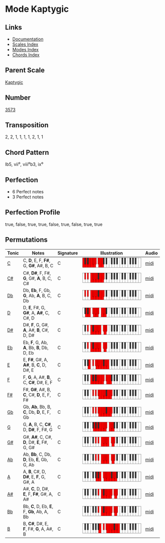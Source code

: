 # Mode Kaptygic

## Links

- [Documentation](README.md)
- [Scales Index](Scales.md)
- [Modes Index](Modes.md)
- [Chords Index](Chords.md)

## Parent Scale

[Kaptygic](ScaleKaptygic.md)

## Number

[3573](https://ianring.com/musictheory/scales/3573)

## Transposition

2, 2, 1, 1, 1, 1, 2, 1, 1

## Chord Pattern

Ib5, vii⁰, viii⁰b3, ix⁰

## Perfection

- 6 Perfect notes
- 3 Perfect notes

## Perfection Profile

true, false, true, true, false, true, false, true, true

## Permutations

| Tonic | Notes | Signature | Illustration | Audio |
|-------|-------|-----------|--------------|-------|
| [C](ModeCNaturalKaptygic.md) | C, **D**, E, F, **F#**, G, **G#**, A#, B, C | C | ![CNaturalKaptygic](ModeCNaturalKaptygic.png) | [midi](https://github.com/edipermadi/music/blob/main/docs/ModeCNaturalKaptygic.mid?raw=true) |
| [C#](ModeCSharpKaptygic.md) | C#, **D#**, F, F#, **G**, G#, **A**, B, C, C# | C | ![CSharpKaptygic](ModeCSharpKaptygic.png) | [midi](https://github.com/edipermadi/music/blob/main/docs/ModeCSharpKaptygic.mid?raw=true) |
| [Db](ModeDFlatKaptygic.md) | Db, **Eb**, F, Gb, **G**, Ab, **A**, B, C, Db | C | ![DFlatKaptygic](ModeDFlatKaptygic.png) | [midi](https://github.com/edipermadi/music/blob/main/docs/ModeDFlatKaptygic.mid?raw=true) |
| [D](ModeDNaturalKaptygic.md) | D, **E**, F#, G, **G#**, A, **A#**, C, C#, D | C | ![DNaturalKaptygic](ModeDNaturalKaptygic.png) | [midi](https://github.com/edipermadi/music/blob/main/docs/ModeDNaturalKaptygic.mid?raw=true) |
| [D#](ModeDSharpKaptygic.md) | D#, **F**, G, G#, **A**, A#, **B**, C#, D, D# | C | ![DSharpKaptygic](ModeDSharpKaptygic.png) | [midi](https://github.com/edipermadi/music/blob/main/docs/ModeDSharpKaptygic.mid?raw=true) |
| [Eb](ModeEFlatKaptygic.md) | Eb, **F**, G, Ab, **A**, Bb, **B**, Db, D, Eb | C | ![EFlatKaptygic](ModeEFlatKaptygic.png) | [midi](https://github.com/edipermadi/music/blob/main/docs/ModeEFlatKaptygic.mid?raw=true) |
| [E](ModeENaturalKaptygic.md) | E, **F#**, G#, A, **A#**, B, **C**, D, D#, E | C | ![ENaturalKaptygic](ModeENaturalKaptygic.png) | [midi](https://github.com/edipermadi/music/blob/main/docs/ModeENaturalKaptygic.mid?raw=true) |
| [F](ModeFNaturalKaptygic.md) | F, **G**, A, A#, **B**, C, **C#**, D#, E, F | C | ![FNaturalKaptygic](ModeFNaturalKaptygic.png) | [midi](https://github.com/edipermadi/music/blob/main/docs/ModeFNaturalKaptygic.mid?raw=true) |
| [F#](ModeFSharpKaptygic.md) | F#, **G#**, A#, B, **C**, C#, **D**, E, F, F# | C | ![FSharpKaptygic](ModeFSharpKaptygic.png) | [midi](https://github.com/edipermadi/music/blob/main/docs/ModeFSharpKaptygic.mid?raw=true) |
| [Gb](ModeGFlatKaptygic.md) | Gb, **Ab**, Bb, B, **C**, Db, **D**, E, F, Gb | C | ![GFlatKaptygic](ModeGFlatKaptygic.png) | [midi](https://github.com/edipermadi/music/blob/main/docs/ModeGFlatKaptygic.mid?raw=true) |
| [G](ModeGNaturalKaptygic.md) | G, **A**, B, C, **C#**, D, **D#**, F, F#, G | C | ![GNaturalKaptygic](ModeGNaturalKaptygic.png) | [midi](https://github.com/edipermadi/music/blob/main/docs/ModeGNaturalKaptygic.mid?raw=true) |
| [G#](ModeGSharpKaptygic.md) | G#, **A#**, C, C#, **D**, D#, **E**, F#, G, G# | C | ![GSharpKaptygic](ModeGSharpKaptygic.png) | [midi](https://github.com/edipermadi/music/blob/main/docs/ModeGSharpKaptygic.mid?raw=true) |
| [Ab](ModeAFlatKaptygic.md) | Ab, **Bb**, C, Db, **D**, Eb, **E**, Gb, G, Ab | C | ![AFlatKaptygic](ModeAFlatKaptygic.png) | [midi](https://github.com/edipermadi/music/blob/main/docs/ModeAFlatKaptygic.mid?raw=true) |
| [A](ModeANaturalKaptygic.md) | A, **B**, C#, D, **D#**, E, **F**, G, G#, A | C | ![ANaturalKaptygic](ModeANaturalKaptygic.png) | [midi](https://github.com/edipermadi/music/blob/main/docs/ModeANaturalKaptygic.mid?raw=true) |
| [A#](ModeASharpKaptygic.md) | A#, **C**, D, D#, **E**, F, **F#**, G#, A, A# | C | ![ASharpKaptygic](ModeASharpKaptygic.png) | [midi](https://github.com/edipermadi/music/blob/main/docs/ModeASharpKaptygic.mid?raw=true) |
| [Bb](ModeBFlatKaptygic.md) | Bb, **C**, D, Eb, **E**, F, **Gb**, Ab, A, Bb | C | ![BFlatKaptygic](ModeBFlatKaptygic.png) | [midi](https://github.com/edipermadi/music/blob/main/docs/ModeBFlatKaptygic.mid?raw=true) |
| [B](ModeBNaturalKaptygic.md) | B, **C#**, D#, E, **F**, F#, **G**, A, A#, B | C | ![BNaturalKaptygic](ModeBNaturalKaptygic.png) | [midi](https://github.com/edipermadi/music/blob/main/docs/ModeBNaturalKaptygic.mid?raw=true) |
